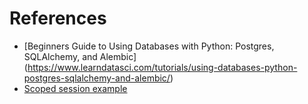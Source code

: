 # References

* [Beginners Guide to Using Databases with Python: Postgres, SQLAlchemy, and Alembic] (https://www.learndatasci.com/tutorials/using-databases-python-postgres-sqlalchemy-and-alembic/)
* [Scoped session example](https://github.com/LearnDataSci/article-resources)

